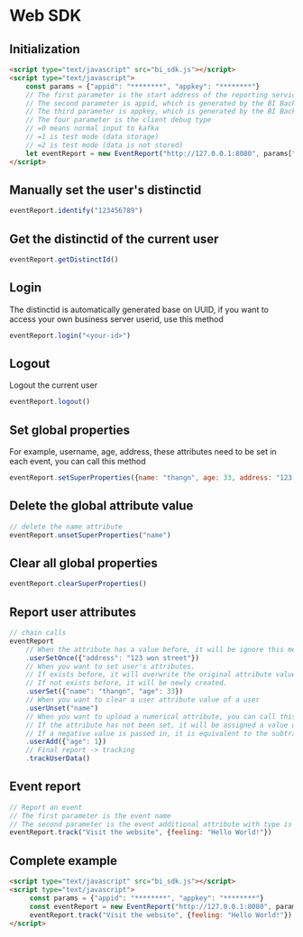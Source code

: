 # Web SDK

## Initialization
```html
<script type="text/javascript" src="bi_sdk.js"></script>
<script type="text/javascript">
    const params = {"appid": "********", "appkey": "********"}
    // The first parameter is the start address of the reporting service
    // The second parameter is appid, which is generated by the BI Backend after creating the application.
    // The third parameter is appkey, which is generated by the BI Backend after creating the application.
    // The four parameter is the client debug type
    // =0 means normal input to kafka
    // =1 is test mode (data storage)
    // =2 is test mode (data is not stored)
    let eventReport = new EventReport("http://127.0.0.1:8080", params["appid"], params["appkey"], 0)
</script>
```

## Manually set the user's distinctid
```js
eventReport.identify("123456789")
```

## Get the distinctid of the current user
```js
eventReport.getDistinctId()
```

## Login
The distinctid is automatically generated base on UUID, if you want to access your own business server userid, use this method
```js
eventReport.login("<your-id>")
```

## Logout
Logout the current user
```js
eventReport.logout()
```

## Set global properties
For example, username, age, address, these attributes need to be set in each event, you can call this method
```js
eventReport.setSuperProperties({name: "thangn", age: 33, address: "123 won street"})
```

## Delete the global attribute value
```js
// delete the name attribute
eventReport.unsetSuperProperties("name")
```

## Clear all global properties
```js
eventReport.clearSuperProperties()
```

## Report user attributes
```js
// chain calls
eventReport
    // When the attribute has a value before, it will be ignore this message
    .userSetOnce({"address": "123 won street"})
    // When you want to set user's attributes. 
    // If exists before, it will overwrite the original attribute value.
    // If not exists before, it will be newly created.
    .userSet({"name": "thangn", "age": 33}) 
    // When you want to clear a user attribute value of a user
    .userUnset("name")
    // When you want to upload a numerical attribute, you can call this to accumulate the attribute.
    // If the attribute has not been set, it will be assigned a value of 0 before calculation.
    // If a negative value is passed in, it is equivalent to the subtraction operation.
    .userAdd({"age": 1})
    // Final report -> tracking
    .trackUserData()
```

## Event report
```js
// Report an event
// The first parameter is the event name
// The second parameter is the event additional attribute with type is usually an object
eventReport.track("Visit the website", {feeling: "Hello World!"})
```

## Complete example
```html
<script type="text/javascript" src="bi_sdk.js"></script>
<script type="text/javascript">
     const params = {"appid": "********", "appkey": "********"}
     const eventReport = new EventReport("http://127.0.0.1:8080", params["appid"], params["appkey"], 0)
     eventReport.track("Visit the website", {feeling: "Hello World!"})
</script>
```